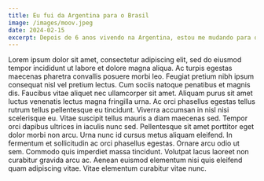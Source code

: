 ```yaml
---
title: Eu fui da Argentina para o Brasil
image: /images/moov.jpeg
date: 2024-02-15
excerpt: Depois de 6 anos vivendo na Argentina, estou me mudando para outro país novamente. Obrigado por tudo, este sempre será minha segunda casa.
---
```


Lorem ipsum dolor sit amet, consectetur adipiscing elit, sed do eiusmod tempor incididunt ut labore et dolore magna aliqua. Ac turpis egestas maecenas pharetra convallis posuere morbi leo. Feugiat pretium nibh ipsum consequat nisl vel pretium lectus. Cum sociis natoque penatibus et magnis dis. Faucibus vitae aliquet nec ullamcorper sit amet. Aliquam purus sit amet luctus venenatis lectus magna fringilla urna. Ac orci phasellus egestas tellus rutrum tellus pellentesque eu tincidunt. Viverra accumsan in nisl nisi scelerisque eu. Vitae suscipit tellus mauris a diam maecenas sed. Tempor orci dapibus ultrices in iaculis nunc sed. Pellentesque sit amet porttitor eget dolor morbi non arcu. Urna nunc id cursus metus aliquam eleifend. In fermentum et sollicitudin ac orci phasellus egestas. Ornare arcu odio ut sem. Commodo quis imperdiet massa tincidunt. Volutpat lacus laoreet non curabitur gravida arcu ac. Aenean euismod elementum nisi quis eleifend quam adipiscing vitae. Vitae elementum curabitur vitae nunc.